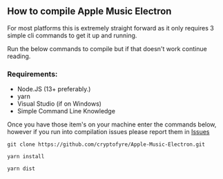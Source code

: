 ## How to compile Apple Music Electron
For most platforms this is extremely straight forward as it only requires 3 simple cli commands to get it up and running.

Run the below commands to compile but if that doesn't work continue reading.

### Requirements:
* Node.JS (13+ preferably.)
* yarn
* Visual Studio (if on Windows)
* Simple Command Line Knowledge

Once you have those item's on your machine enter the commands below, however if you run into compilation issues please report them in [Issues](https://github.com/cryptofyre/Apple-Music-Electron/issues)
<br />



```
git clone https://github.com/cryptofyre/Apple-Music-Electron.git

yarn install

yarn dist
```